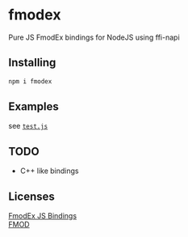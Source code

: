 # fmodex
Pure JS FmodEx bindings for NodeJS using ffi-napi
## Installing
```sh
npm i fmodex
```
## Examples
see [`test.js`](https://github.com/PixelsuftJS/FmodEx/blob/main/test.js)
## TODO
 - C++ like bindings
## Licenses
[FmodEx JS Bindings](https://github.com/PixelsuftJS/FmodEx/blob/main/LICENSE) <br />
[FMOD](https://www.fmod.com/licensing)
